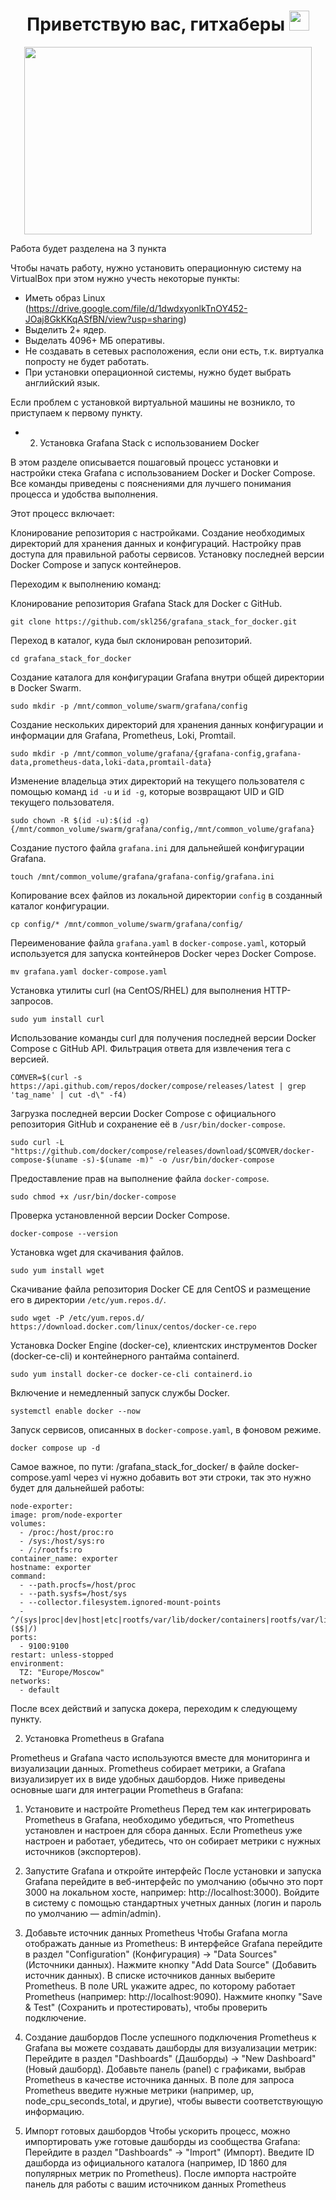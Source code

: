 <h1 align="center">Приветствую вас, гитхаберы</a>
<img src="https://github.com/blackcater/blackcater/raw/main/images/Hi.gif" height="32"/></h1>
<p align="center">
  <img width="460" height="300" src="https://steamuserimages-a.akamaihd.net/ugc/431571960787637322/3BBD8D0108C3FD3139D2CDFB2AF2312FAA8B56B5/"
/460/300">
</p>

Работа будет разделена на 3 пункта

Чтобы начать работу, нужно установить операционную систему на VirtualBox при этом нужно учесть некоторые пункты:

- Иметь образ Linux (https://drive.google.com/file/d/1dwdxyonlkTnOY452-JOaj8GkKKqASfBN/view?usp=sharing)
- Выделить 2+ ядер.
- Выделать 4096+ МБ оперативы.
- Не создавать в сетевых расположения, если они есть, т.к. виртуалка попросту не будет работать.
- При установки операционной системы, нужно будет выбрать английский язык.

Если проблем с установкой виртуальной машины не возникло, то приступаем к первому пункту.

- 2. Установка Grafana Stack с использованием Docker

В этом разделе описывается пошаговый процесс установки и настройки стека Grafana с использованием Docker и Docker Compose. Все команды приведены с пояснениями для лучшего понимания процесса и удобства выполнения.

Этот процесс включает:

Клонирование репозитория с настройками.
Создание необходимых директорий для хранения данных и конфигураций.
Настройку прав доступа для правильной работы сервисов.
Установку последней версии Docker Compose и запуск контейнеров.

Переходим к выполнению команд:

Клонирование репозитория Grafana Stack для Docker с GitHub.

    git clone https://github.com/skl256/grafana_stack_for_docker.git

Переход в каталог, куда был склонирован репозиторий.

    cd grafana_stack_for_docker
    
Создание каталога для конфигурации Grafana внутри общей директории в Docker Swarm.

    sudo mkdir -p /mnt/common_volume/swarm/grafana/config

Создание нескольких директорий для хранения данных конфигурации и информации для Grafana, Prometheus, Loki, Promtail.

    sudo mkdir -p /mnt/common_volume/grafana/{grafana-config,grafana-data,prometheus-data,loki-data,promtail-data}
   
Изменение владельца этих директорий на текущего пользователя с помощью команд `id -u` и `id -g`, которые возвращают UID и GID текущего пользователя.   

    sudo chown -R $(id -u):$(id -g) {/mnt/common_volume/swarm/grafana/config,/mnt/common_volume/grafana}
    
Создание пустого файла `grafana.ini` для дальнейшей конфигурации Grafana. 

    touch /mnt/common_volume/grafana/grafana-config/grafana.ini
    
Копирование всех файлов из локальной директории `config` в созданный каталог конфигурации.   

    cp config/* /mnt/common_volume/swarm/grafana/config/
    
Переименование файла `grafana.yaml` в `docker-compose.yaml`, который используется для запуска контейнеров Docker через Docker Compose. 

    mv grafana.yaml docker-compose.yaml

Установка утилиты curl (на CentOS/RHEL) для выполнения HTTP-запросов.

    sudo yum install curl
    
Использование команды curl для получения последней версии Docker Compose с GitHub API. Фильтрация ответа для извлечения тега с версией.

    COMVER=$(curl -s https://api.github.com/repos/docker/compose/releases/latest | grep 'tag_name' | cut -d\" -f4)

Загрузка последней версии Docker Compose с официального репозитория GitHub и сохранение её в `/usr/bin/docker-compose`.     

    sudo curl -L "https://github.com/docker/compose/releases/download/$COMVER/docker-compose-$(uname -s)-$(uname -m)" -o /usr/bin/docker-compose
    
Предоставление прав на выполнение файла `docker-compose`.  

    sudo chmod +x /usr/bin/docker-compose
    
Проверка установленной версии Docker Compose.

    docker-compose --version
    
Установка wget для скачивания файлов.   

    sudo yum install wget
    
Скачивание файла репозитория Docker CE для CentOS и размещение его в директории `/etc/yum.repos.d/`.

    sudo wget -P /etc/yum.repos.d/ https://download.docker.com/linux/centos/docker-ce.repo
    
Установка Docker Engine (docker-ce), клиентских инструментов Docker (docker-ce-cli) и контейнерного рантайма containerd.

    sudo yum install docker-ce docker-ce-cli containerd.io
    
Включение и немедленный запуск службы Docker.

    systemctl enable docker --now
    
Запуск сервисов, описанных в `docker-compose.yaml`, в фоновом режиме.

    docker compose up -d 

Самое важное, по пути: /grafana_stack_for_docker/ в файле docker-compose.yaml через vi нужно добавить вот эти строки, так это нужно будет для дальнейшей работы:

    node-exporter: 
    image: prom/node-exporter 
    volumes: 
      - /proc:/host/proc:ro 
      - /sys:/host/sys:ro 
      - /:/rootfs:ro 
    container_name: exporter 
    hostname: exporter 
    command: 
      - --path.procfs=/host/proc 
      - --path.sysfs=/host/sys 
      - --collector.filesystem.ignored-mount-points 
      - ^/(sys|proc|dev|host|etc|rootfs/var/lib/docker/containers|rootfs/var/lib/docker/overlay2|rootfs/run/docker/netns|rootfs/var/lib/docker/aufs)($$|/) 
    ports: 
      - 9100:9100 
    restart: unless-stopped 
    environment: 
      TZ: "Europe/Moscow" 
    networks: 
      - default

После всех действий и запуска докера, переходим к следующему пункту.

2. Установка Prometheus в Grafana

Prometheus и Grafana часто используются вместе для мониторинга и визуализации данных. Prometheus собирает метрики, а Grafana визуализирует их в виде удобных дашбордов. Ниже приведены основные шаги для интеграции Prometheus в Grafana:

1. Установите и настройте Prometheus
    Перед тем как интегрировать Prometheus в Grafana, необходимо убедиться, что Prometheus установлен и настроен для сбора данных. Если Prometheus уже настроен и работает, убедитесь, что он собирает метрики с нужных источников (экспортеров).

2. Запустите Grafana и откройте интерфейс
    После установки и запуска Grafana перейдите в веб-интерфейс по умолчанию (обычно это порт 3000 на локальном хосте, например: http://localhost:3000). Войдите в систему с помощью стандартных учетных данных (логин и пароль по умолчанию — admin/admin).

3. Добавьте источник данных Prometheus
    Чтобы Grafana могла отображать данные из Prometheus:
        В интерфейсе Grafana перейдите в раздел "Configuration" (Конфигурация) -> "Data Sources" (Источники данных).
        Нажмите кнопку "Add Data Source" (Добавить источник данных).
        В списке источников данных выберите Prometheus.
        В поле URL укажите адрес, по которому работает Prometheus (например: http://localhost:9090).
        Нажмите кнопку "Save & Test" (Сохранить и протестировать), чтобы проверить подключение.

4. Создание дашбордов
    После успешного подключения Prometheus к Grafana вы можете создавать дашборды для визуализации метрик:
        Перейдите в раздел "Dashboards" (Дашборды) -> "New Dashboard" (Новый дашборд).
        Добавьте панель (panel) с графиками, выбрав Prometheus в качестве источника данных.
        В поле для запроса Prometheus введите нужные метрики (например, up, node_cpu_seconds_total, и другие), чтобы вывести соответствующую информацию.

5. Импорт готовых дашбордов
    Чтобы ускорить процесс, можно импортировать уже готовые дашборды из сообщества Grafana:
        Перейдите в раздел "Dashboards" -> "Import" (Импорт).
        Введите ID дашборда из официального каталога (например, ID 1860 для популярных метрик по Prometheus).
        После импорта настройте панель для работы с вашим источником данных Prometheus
